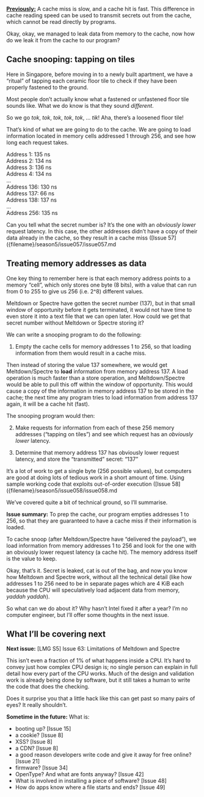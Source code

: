 [**Previously:**](https://buttondown.email/laymansguide/archive/) A cache miss is slow, and a cache hit is fast. This difference in cache reading speed can be used to transmit secrets out from the cache, which cannot be read directly by programs.

Okay, okay, we managed to leak data from memory to the cache, now how do we leak it from the cache to our program?

## Cache snooping: tapping on tiles

Here in Singapore, before moving in to a newly built apartment, we have a “ritual” of tapping each ceramic floor tile to check if they have been properly fastened to the ground.

Most people don’t actually know what a fastened or unfastened floor tile sounds like. What we do know is that they sound *different*.

So we go *tok*, *tok*, *tok*, *tok*, *tok*, … *tik*! Aha, there’s a loosened floor tile!

That’s kind of what we are going to do to the cache. We are going to load information located in memory cells addressed 1 through 256, and see how long each request takes.

Address 1: 135 ns  
Address 2: 134 ns  
Address 3: 136 ns  
Address 4: 134 ns  
…  
Address 136: 130 ns  
Address 137: 66 ns  
Address 138: 137 ns  
…  
Address 256: 135 ns

Can you tell what the secret number is? It’s the one with an *obviously lower* request latency. In this case, the other addresses didn’t have a copy of their data already in the cache, so they result in a cache miss ([Issue 57]({filename}/season5/issue057/issue057.md

## Treating memory addresses as data

One key thing to remember here is that each memory address points to a memory “cell”, which only stores one byte (8 bits), with a value that can run from 0 to 255 to give us 256 (i.e. 2^8) different values.

Meltdown or Spectre have gotten the secret number (137), but in that small window of opportunity before it gets terminated, it would not have time to even store it into a text file that we can open later. How could we get that secret number without Meltdown or Spectre storing it?

We can write a snooping program to do the following:

1) Empty the cache cells for memory addresses 1 to 256, so that loading information from them would result in a cache miss.

Then instead of storing the value 137 somewhere, we would get Meltdown/Spectre to **load** information from memory address 137. A load operation is much faster than a store operation, and Meltdown/Spectre would be able to pull this off within the window of opportunity. This would cause a copy of the information in memory address 137 to be stored in the cache; the next time any program tries to load information from address 137 again, it will be a cache hit (fast).

The snooping program would then:

2) Make requests for information from each of these 256 memory addresses (“tapping on tiles”) and see which request has an *obviously lower* latency.

3) Determine that memory address 137 has obviously lower request latency, and store the “transmitted” secret: “137”

It’s a lot of work to get a single byte (256 possible values), but computers are good at doing lots of tedious work in a short amount of time. Using sample working code that exploits out-of-order execution ([Issue 58]({filename}/season5/issue058/issue058.md

We’ve covered quite a bit of technical ground, so I’ll summarise.

**Issue summary:**
To prep the cache, our program empties addresses 1 to 256, so that they are guaranteed to have a cache miss if their information is loaded.

To cache snoop (after Meltdown/Spectre have “delivered the payload”), we load information from memory addresses 1 to 256 and look for the one with an obviously lower request latency (a cache hit). The memory address itself is the value to keep.

Okay, that’s it. Secret is leaked, cat is out of the bag, and now you know how Meltdown and Spectre work, without all the technical detail (like how addresses 1 to 256 need to be in separate pages which are 4 KiB each because the CPU will speculatively load adjacent data from memory, *yaddah yaddah*).

So what can we do about it? Why hasn’t Intel fixed it after a year? I’m no computer engineer, but I’ll offer some thoughts in the next issue.

## What I’ll be covering next

**Next issue:** [LMG S5] Issue 63: Limitations of Meltdown and Spectre

This isn’t even a fraction of 1% of what happens inside a CPU. It’s hard to convey just how complex CPU design is; no single person can explain in full detail how every part of the CPU works. Much of the design and validation work is already being done by software, but it still takes a human to write the code that does the checking.

Does it surprise you that a little hack like this can get past so many pairs of eyes? It really shouldn’t.

**Sometime in the future:** What is:

- booting up? [Issue 15]
- a cookie? [Issue 8]
- XSS? [Issue 8]
- a CDN? [Issue 8]
- a good reason developers write code and give it away for free online? [Issue 21]
- firmware? [Issue 34]
- OpenType? And what are fonts anyway? [Issue 42]
- What is involved in installing a piece of software? [Issue 48]
- How do apps know where a file starts and ends? [Issue 49]
